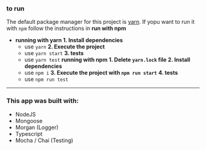 ### to run
The default package manager for this project is [yarn](https://yarnpkg.com/). If yopu want to run it with `npm` follow the instructions in **run with npm**
- **running with yarn**
**1. Install dependencies**
  - use `yarn`
**2. Execute the project**
  - use `yarn start`
**3. tests**
  - use `yarn test`
**running with npm**
**1. Delete `yarn.lock` file**
**2. Install dependencies** 
  - use `npm i`
**3. Execute the project with `npm run start`**
**4. tests**
  - use `npm run test`

---

### This app was built with:
- NodeJS
- Mongoose
- Morgan (Logger)
- Typescript
- Mocha / Chai (Testing)
